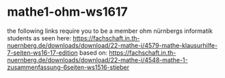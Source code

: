 # mathe1-ohm-ws1617
the following links require you to be a member ohm nürnbergs informatik students
as seen here: https://fachschaft.in.th-nuernberg.de/downloads/download/22-mathe-i/4579-mathe-klausurhilfe-7-seiten-ws16-17-edition
based on: 
https://fachschaft.in.th-nuernberg.de/downloads/download/22-mathe-i/4548-mathe-1-zusammenfassung-6seiten-ws1516-stieber
